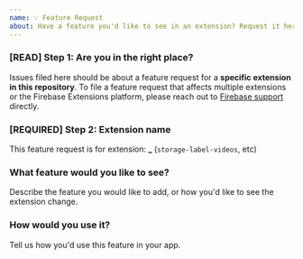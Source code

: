 ```yaml
---
name: 💡 Feature Request
about: Have a feature you'd like to see in an extension? Request it here.
---
```


<!-- DO NOT DELETE
validate_template=true
template_path=.github/ISSUE_TEMPLATE/fr.md
-->

### [READ] Step 1: Are you in the right place?

Issues filed here should be about a feature request for a **specific extension in this repository**. To file a feature request that affects multiple extensions or the Firebase Extensions platform, please reach out to
[Firebase support](https://firebase.google.com/support/troubleshooter/report/features/) directly.

### [REQUIRED] Step 2: Extension name

This feature request is for extension: **\_** (`storage-label-videos`, etc)

### What feature would you like to see?

Describe the feature you would like to add, or how you'd like to see the extension change.

### How would you use it?

Tell us how you'd use this feature in your app.
